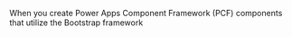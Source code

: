 When you create Power Apps Component Framework (PCF) components that utilize the Bootstrap framework
<!--stackedit_data:
eyJoaXN0b3J5IjpbNDA0OTMxMDQ5XX0=
-->